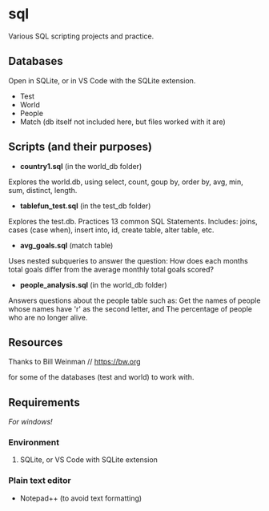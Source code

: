 # sql
Various SQL scripting projects and practice. 

## Databases
Open in SQLite, or in VS Code with the SQLite extension. 
- Test
- World
- People
- Match (db itself not included here, but files worked with it are)

## Scripts (and their purposes)
- **country1.sql** (in the world_db folder)

Explores the world.db, using select, count, goup by, order by, avg, min, sum, distinct, length.

- **tablefun_test.sql** (in the test_db folder)

Explores the test.db.
Practices 13 common SQL Statements. Includes: joins, cases (case when), insert into, id, create table, alter table, etc. 

- **avg_goals.sql** (match table)

Uses nested subqueries to answer the question: How does each months total goals differ from the average monthly total goals scored?

- **people_analysis.sql** (in the world_db folder)

Answers questions about the people table such as:
Get the names of people whose names have 'r' as the second letter, and The percentage of people who are no longer alive.

## Resources
Thanks to Bill Weinman // https://bw.org 

for some of the databases (test and world) to work with.

## Requirements
*For windows!*

### Environment
1. SQLite, or VS Code with SQLite extension

### Plain text editor
- Notepad++ (to avoid text formatting)
